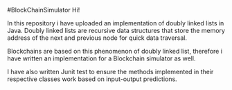 #BlockChainSimulator
Hi!

In this repository i have uploaded an implementation of doubly linked lists in Java. Doubly linked lists are recursive data structures that store the memory address of the next and previous node for quick data traversal.

Blockchains are based on this phenomenon of doubly linked list, therefore i have written an implementation for a Blockchain simulator as well.

I have also written Junit test to ensure the methods implemented in their respective classes work based on input-output predictions.
